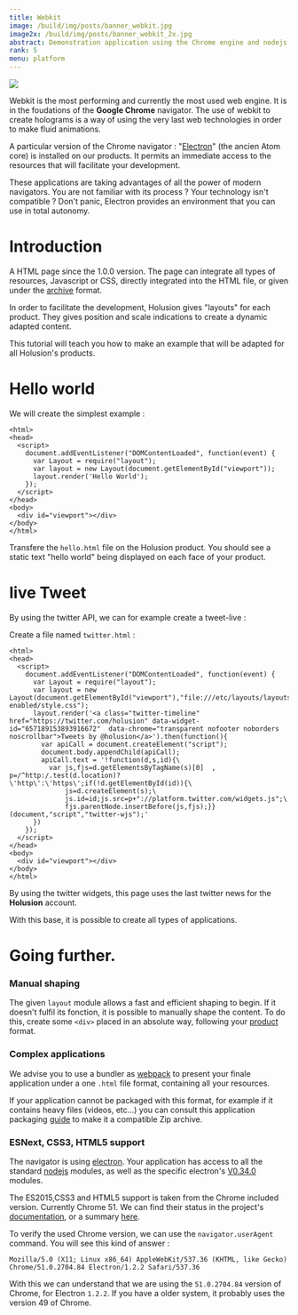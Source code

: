 ```yaml
---
title: Webkit
image: /build/img/posts/banner_webkit.jpg
image2x: /build/img/posts/banner_webkit_2x.jpg
abstract: Demonstration application using the Chrome engine and nodejs
rank: 5
menu: platform
---
```


<div class="row">
<div class="col-md-6">
<img class="img-responsive" src="/static/img/posts/webkit/logos.jpg"/>
</div>
<div class="col-md-6">
<p>
Webkit is the most performing and currently the most used web engine. It is in the foudations of the <b>Google Chrome</b> navigator.
The use of webkit to create holograms is a way of using the very last web technologies in order to make fluid animations.
</p>
<p>
A particular version of the Chrome navigator : "<a href="http://electron.atom.io/">Electron</a>" (the ancien Atom core) is installed on our products. It permits an immediate access to the resources that will facilitate your development.
</p>
<p>
These applications are taking advantages of all the power of modern navigators. You are not familiar with its process ? Your technology isn't compatible ? Don't panic, Electron provides an environment that you can use in total autonomy.
</p>
</div>
</div>

# Introduction

A HTML page since the 1.0.0 version. The page can integrate all types of resources, Javascript or CSS, directly integrated into the HTML file, or given under the [archive](/fr/toolbox/packaging/) format.

In order to facilitate the development, Holusion gives "layouts" for each product. They gives position and scale indications to create a dynamic adapted content.

This tutorial will teach you how to make an example that will be adapted for all Holusion's products.

# Hello world

We will create the simplest example :

    <html>
    <head>
      <script>
        document.addEventListener("DOMContentLoaded", function(event) {
          var Layout = require("layout");
          var layout = new Layout(document.getElementById("viewport"));
          layout.render('Hello World');
        });
      </script>
    </head>
    <body>
      <div id="viewport"></div>
    </body>
    </html>



Transfere the ```hello.html``` file on the Holusion product. You should see a static text "hello world" being displayed on each face of your product.

# live Tweet

By using the twitter API, we can for example create a tweet-live :

Create a file named ```twitter.html``` :

    <html>
    <head>
      <script>
        document.addEventListener("DOMContentLoaded", function(event) {
          var Layout = require("layout");
          var layout = new Layout(document.getElementById("viewport"),"file:///etc/layouts/layouts-enabled/style.css");
          layout.render('<a class="twitter-timeline" href="https://twitter.com/holusion" data-widget-id="657189153893916672"  data-chrome="transparent nofooter noborders noscrollbar">Tweets by @holusion</a>').then(function(){
            var apiCall = document.createElement("script");
            document.body.appendChild(apiCall);
            apiCall.text = '!function(d,s,id){\
              var js,fjs=d.getElementsByTagName(s)[0]  , p=/^http:/.test(d.location)?\'http\':\'https\';if(!d.getElementById(id)){\
                  js=d.createElement(s);\
                  js.id=id;js.src=p+"://platform.twitter.com/widgets.js";\
                  fjs.parentNode.insertBefore(js,fjs);}}(document,"script","twitter-wjs");'
          })
        });
      </script>
    </head>
    <body>
      <div id="viewport"></div>
    </body>
    </html>

By using the twitter widgets, this page uses the last twitter news for the  **Holusion** account.

With this base, it is possible to create all types of applications.


# Going further.

### Manual shaping

The given `layout` module allows a fast and efficient shaping to begin. If it doesn't fulfil its fonction, it is possible to manually shape the content. To do this, create some `<div>` placed in an absolute way, following your [product](http://dev.holusion.com/fr/content/layout/index) format.

### Complex applications

We advise you to use a bundler as [webpack](https://webpack.github.io/) to present your finale application under a one `.html` file format, containing all your resources.

If your application cannot be packaged with this format, for example if it contains heavy files (videos, etc...) you can consult this application packaging [guide](/en/toolbox/packaging) to make it a compatible Zip archive.

### ESNext, CSS3, HTML5 support

The navigator is using [electron](http://electron.atom.io/). Your application has access to all the standard [nodejs](https://nodejs.org/api/) modules, as well as the specific electron's [V0.34.0](http://electron.atom.io/docs/v0.34.0/) modules.

The ES2015,CSS3 and HTML5 support is taken from the Chrome included version. Currently Chrome 51. We can find their status in the project's  [documentation](https://www.chromestatus.com/features), or a summary [here](http://kangax.github.io/compat-table/es6/#chrome49).

To verify the used Chrome version, we can use the `navigator.userAgent` command. You will see this kind of answer :

    Mozilla/5.0 (X11; Linux x86_64) AppleWebKit/537.36 (KHTML, like Gecko) Chrome/51.0.2704.84 Electron/1.2.2 Safari/537.36

With this we can understand that we are using the `51.0.2704.84` version of Chrome, for Electron `1.2.2`. If you have a older system, it probably uses the version 49 of Chrome.
